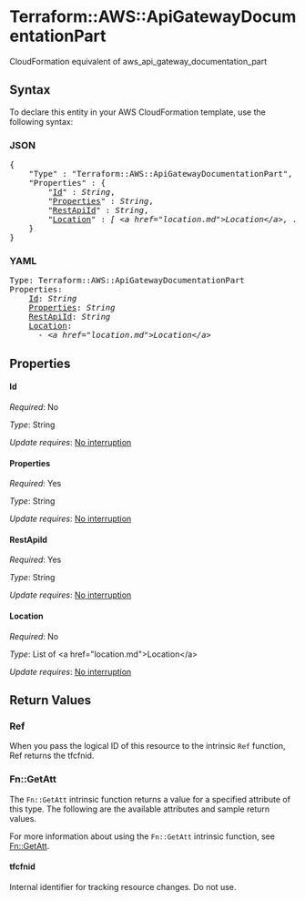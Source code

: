 # Terraform::AWS::ApiGatewayDocumentationPart

CloudFormation equivalent of aws_api_gateway_documentation_part

## Syntax

To declare this entity in your AWS CloudFormation template, use the following syntax:

### JSON

<pre>
{
    "Type" : "Terraform::AWS::ApiGatewayDocumentationPart",
    "Properties" : {
        "<a href="#id" title="Id">Id</a>" : <i>String</i>,
        "<a href="#properties" title="Properties">Properties</a>" : <i>String</i>,
        "<a href="#restapiid" title="RestApiId">RestApiId</a>" : <i>String</i>,
        "<a href="#location" title="Location">Location</a>" : <i>[ &lt;a href=&#34;location.md&#34;&gt;Location&lt;/a&gt;, ... ]</i>
    }
}
</pre>

### YAML

<pre>
Type: Terraform::AWS::ApiGatewayDocumentationPart
Properties:
    <a href="#id" title="Id">Id</a>: <i>String</i>
    <a href="#properties" title="Properties">Properties</a>: <i>String</i>
    <a href="#restapiid" title="RestApiId">RestApiId</a>: <i>String</i>
    <a href="#location" title="Location">Location</a>: <i>
      - &lt;a href=&#34;location.md&#34;&gt;Location&lt;/a&gt;</i>
</pre>

## Properties

#### Id

_Required_: No

_Type_: String

_Update requires_: [No interruption](https://docs.aws.amazon.com/AWSCloudFormation/latest/UserGuide/using-cfn-updating-stacks-update-behaviors.html#update-no-interrupt)

#### Properties

_Required_: Yes

_Type_: String

_Update requires_: [No interruption](https://docs.aws.amazon.com/AWSCloudFormation/latest/UserGuide/using-cfn-updating-stacks-update-behaviors.html#update-no-interrupt)

#### RestApiId

_Required_: Yes

_Type_: String

_Update requires_: [No interruption](https://docs.aws.amazon.com/AWSCloudFormation/latest/UserGuide/using-cfn-updating-stacks-update-behaviors.html#update-no-interrupt)

#### Location

_Required_: No

_Type_: List of &lt;a href=&#34;location.md&#34;&gt;Location&lt;/a&gt;

_Update requires_: [No interruption](https://docs.aws.amazon.com/AWSCloudFormation/latest/UserGuide/using-cfn-updating-stacks-update-behaviors.html#update-no-interrupt)

## Return Values

### Ref

When you pass the logical ID of this resource to the intrinsic `Ref` function, Ref returns the tfcfnid.

### Fn::GetAtt

The `Fn::GetAtt` intrinsic function returns a value for a specified attribute of this type. The following are the available attributes and sample return values.

For more information about using the `Fn::GetAtt` intrinsic function, see [Fn::GetAtt](https://docs.aws.amazon.com/AWSCloudFormation/latest/UserGuide/intrinsic-function-reference-getatt.html).

#### tfcfnid

Internal identifier for tracking resource changes. Do not use.

